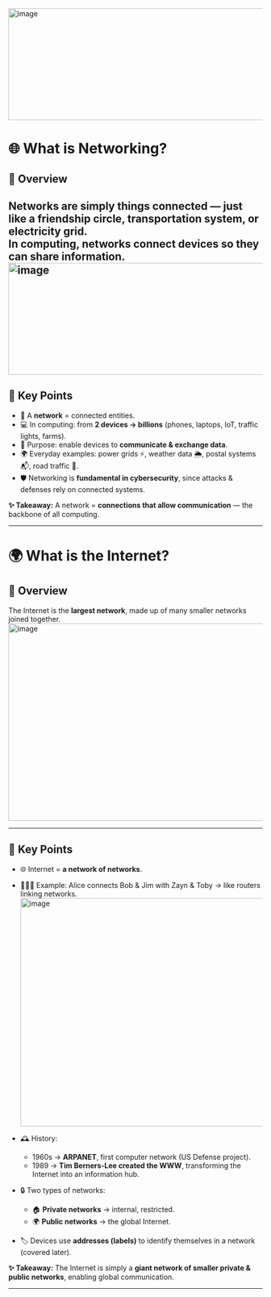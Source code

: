 

<img width="934" height="222" alt="image" src="https://github.com/user-attachments/assets/3c37d8e2-3b7e-4c1e-b229-0e880a00c730" />

# 🌐 What is Networking?  

## 📌 Overview  
Networks are simply **things connected** — just like a friendship circle, transportation system, or electricity grid.  
In computing, networks connect devices so they can share information.  
<img width="934" height="222" alt="image" src="https://github.com/user-attachments/assets/7f942850-da39-4a17-bbbe-cd6b3d886995" />
---

## 🔗 Key Points  
- 🤝 A **network** = connected entities.  
- 💻 In computing: from **2 devices → billions** (phones, laptops, IoT, traffic lights, farms).  
- 📡 Purpose: enable devices to **communicate & exchange data**.  
- 🌍 Everyday examples: power grids ⚡, weather data 🌦️, postal systems 📬, road traffic 🚦.  
- 🛡️ Networking is **fundamental in cybersecurity**, since attacks & defenses rely on connected systems.  

**✨ Takeaway:** A network = **connections that allow communication** — the backbone of all computing.  

---

# 🌍 What is the Internet?  

## 📌 Overview  
The Internet is the **largest network**, made up of many smaller networks joined together.  
<img width="589" height="392" alt="image" src="https://github.com/user-attachments/assets/b3cfd8b6-29a9-4176-8e48-32a8ca0135f4" />

---

## 🔗 Key Points  
- 🌐 Internet = **a network of networks**.  
- 🧑‍🤝‍🧑 Example: Alice connects Bob & Jim with Zayn & Toby → like routers linking networks.
  <img width="561" height="453" alt="image" src="https://github.com/user-attachments/assets/3d2853cb-b744-477e-bc85-db0885308536" />

- 🕰️ History:  
  - 1960s → **ARPANET**, first computer network (US Defense project).  
  - 1989 → **Tim Berners-Lee created the WWW**, transforming the Internet into an information hub.  
- 🔒 Two types of networks:  
  - 🏠 **Private networks** → internal, restricted.  
  - 🌍 **Public networks** → the global Internet.  
- 🏷️ Devices use **addresses (labels)** to identify themselves in a network (covered later).  

**✨ Takeaway:** The Internet is simply a **giant network of smaller private & public networks**, enabling global communication.  

---
